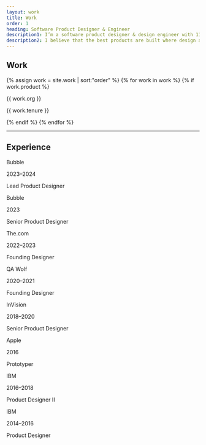 ```yaml
---
layout: work
title: Work
order: 1
heading: Software Product Designer & Engineer
description1: I’m a software product designer & design engineer with 11 years of experience, specializing in designer, developer, and creative tooling.
description2: I believe that the best products are built where design and engineering blend together, and when work feels like play.
---
```


<section class="c-grid__section">
  <h2>Work</h2>
  <div class="c-grid__work">
    {% assign work = site.work | sort:"order" %}
    {% for work in work %}
    {% if work.product %}
      <div class="c-grid__work--image">
        <a class="c-grid__work--link" href="{{ work.url | prepend: site.baseurl }}" aria-label="{{ work.org }}">
          <img class="c-grid__work--thumbnail" src="..{{ work.logo }}" alt="">
        </a>
        <p class="c-grid__work--title">{{ work.org }}</p>
        <p class="c-grid__work--description">{{ work.tenure }}</p>
      </div>
    {% endif %}
    {% endfor %}
  </div>
</section>

<hr>

<div class="c-grid__half-section">
  <section>
    <h2>Experience</h2>
    <div>
      <div>
      </div>
      <div>
        <div>
          <div><p class="c-grid__work--title">Bubble</p></div>
          <div><p class="c-grid__work--description">2023–2024</p></div>
        </div>
        <div><p class="c-grid__work--description">Lead Product Designer</p></div>
      </div>
      <div>
        <div>
          <div><p class="c-grid__work--title">Bubble</p></div>
          <div><p class="c-grid__work--description">2023</p></div>
        </div>
        <div><p class="c-grid__work--description">Senior Product Designer</p></div>
      </div>
    </div>
    <div>
      <div>
      </div>
      <div>
        <div>
          <div><p class="c-grid__work--title">The.com</p></div>
          <div><p class="c-grid__work--description">2022–2023</p></div>
        </div>
        <div><p class="c-grid__work--description">Founding Designer</p></div>
      </div>
    </div>
    <div>
      <div>
      </div>
      <div>
        <div>
          <div><p class="c-grid__work--title">QA Wolf</p></div>
          <div><p class="c-grid__work--description">2020–2021</p></div>
        </div>
        <div><p class="c-grid__work--description">Founding Designer</p></div>
      </div>
    </div>
    <div>
      <div>
      </div>
      <div>
        <div>
          <div><p class="c-grid__work--title">InVision</p></div>
          <div><p class="c-grid__work--description">2018–2020</p></div>
        </div>
        <div><p class="c-grid__work--description">Senior Product Designer</p></div>
      </div>
    </div>
    <div>
      <div>
      </div>
      <div>
        <div>
          <div><p class="c-grid__work--title">Apple</p></div>
          <div><p class="c-grid__work--description">2016</p></div>
        </div>
        <div><p class="c-grid__work--description">Prototyper</p></div>
      </div>
    </div>
    <div>
      <div>
      </div>
      <div>
        <div>
          <div><p class="c-grid__work--title">IBM</p></div>
          <div><p class="c-grid__work--description">2016–2018</p></div>
        </div>
        <div><p class="c-grid__work--description">Product Designer II</p></div>
      </div>
      <div>
        <div>
          <div><p class="c-grid__work--title">IBM</p></div>
          <div><p class="c-grid__work--description">2014–2016</p></div>
        </div>
        <div><p class="c-grid__work--description">Product Designer</p></div>
      </div>
    </div>
  </section>
</div>
